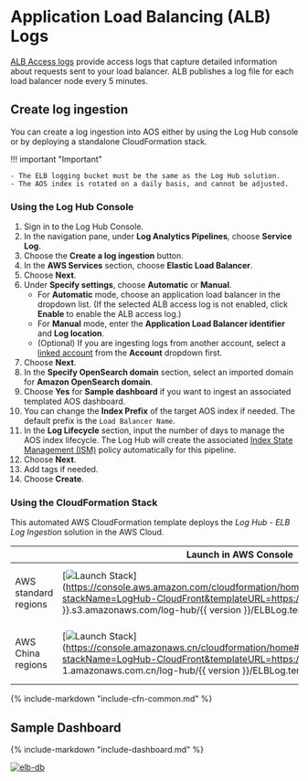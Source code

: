 # Application Load Balancing (ALB) Logs
[ALB Access logs](https://docs.aws.amazon.com/elasticloadbalancing/latest/application/load-balancer-access-logs.html) provide access logs that capture detailed information about requests sent to your load balancer. ALB publishes a log file for each load 
balancer node every 5 minutes. 

## Create log ingestion
You can create a log ingestion into AOS either by using the Log Hub console or by deploying a standalone CloudFormation stack.

!!! important "Important"

    - The ELB logging bucket must be the same as the Log Hub solution.
    - The AOS index is rotated on a daily basis, and cannot be adjusted.
### Using the Log Hub Console

1. Sign in to the Log Hub Console.
2. In the navigation pane, under **Log Analytics Pipelines**, choose **Service Log**.
3. Choose the **Create a log ingestion** button.
4. In the **AWS Services** section, choose **Elastic Load Balancer**.
5. Choose **Next**.
6. Under **Specify settings**, choose **Automatic** or **Manual**.
    - For **Automatic** mode, choose an application load balancer in the dropdown list. (If the selected ALB access log is not enabled, click **Enable** to enable the ALB access log.)
    - For **Manual** mode, enter the **Application Load Balancer identifier** and **Log location**.
    - (Optional) If you are ingesting logs from another account, select a [linked account](../link-account/index.md) from the **Account** dropdown first.
7. Choose **Next**.
8. In the **Specify OpenSearch domain** section, select an imported domain for **Amazon OpenSearch domain**.
9. Choose **Yes** for **Sample dashboard** if you want to ingest an associated templated AOS dashboard.
10. You can change the **Index Prefix** of the target AOS index if needed. The default prefix is the `Load Balancer Name`.
11. In the **Log Lifecycle** section, input the number of days to manage the AOS index lifecycle. The Log Hub will create the associated [Index State Management (ISM)](https://opensearch.org/docs/latest/im-plugin/ism/index/) policy automatically for this pipeline.
12. Choose **Next**.
13. Add tags if needed.
14. Choose **Create**.

### Using the CloudFormation Stack
This automated AWS CloudFormation template deploys the *Log Hub - ELB Log Ingestion* solution in the AWS Cloud.

|                      | Launch in AWS Console                                        | Download Template                                            |
| -------------------- | ------------------------------------------------------------ | ------------------------------------------------------------ |
| AWS standard regions | [![Launch Stack](../../images/launch-stack.png)](https://console.aws.amazon.com/cloudformation/home#/stacks/create/template?stackName=LogHub-CloudFront&templateURL=https://{{ bucket }}.s3.amazonaws.com/log-hub/{{ version }}/ELBLog.template){target=_blank} | [Template](https://{{ bucket }}.s3.amazonaws.com/log-hub/{{ version }}/ELBLog.template) |
| AWS China regions    | [![Launch Stack](../../images/launch-stack.png)](https://console.amazonaws.cn/cloudformation/home#/stacks/create/template?stackName=LogHub-CloudFront&templateURL=https://{{ bucket }}.s3.cn-north-1.amazonaws.com.cn/log-hub/{{ version }}/ELBLog.template){target=_blank} | [Template](https://{{ bucket }}.s3.cn-north-1.amazonaws.com.cn/log-hub/{{ version }}/ELBLog.template) |

{%
include-markdown "include-cfn-common.md"
%}

## Sample Dashboard
{%
include-markdown "include-dashboard.md"
%}

[![elb-db]][elb-db]

[elb-db]: ../../images/dashboards/elb-db.png

